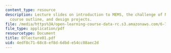 ```yaml
---
content_type: resource
description: Lecture slides on introduction to MEMS, the challenge of MEMS design,
  course outline, and design projects.
file: /media/https%3A/open-learning-course-data-rc.s3.amazonaws.com/6-777j-design-and-fabrication-of-microelectromechanical-devices-spring-2007/4edf8c7168c8ef8d6dbde54cc08aec2d_07lecture01.pdf
file_type: application/pdf
resourcetype: Document
title: 07lecture01.pdf
uid: 4edf8c71-68c8-ef8d-6dbd-e54cc08aec2d
---
```

